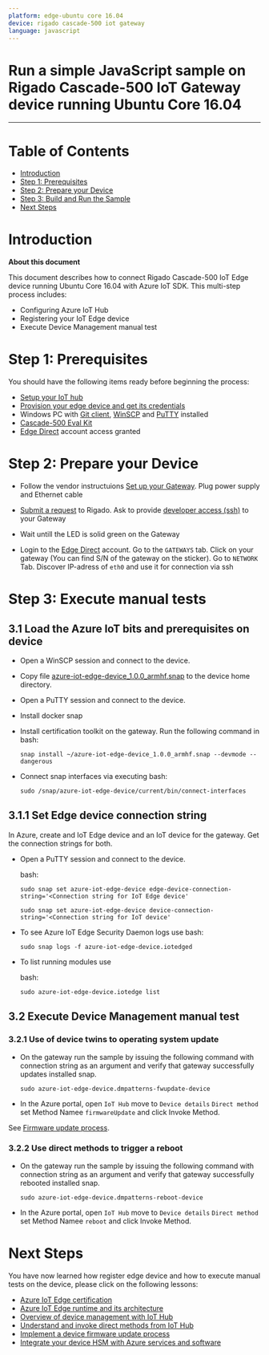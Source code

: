```yaml
---
platform: edge-ubuntu core 16.04
device: rigado cascade-500 iot gateway
language: javascript
---
```


Run a simple JavaScript sample on Rigado Cascade-500 IoT Gateway device running Ubuntu Core 16.04
===
---

# Table of Contents

-   [Introduction](#Introduction)
-   [Step 1: Prerequisites](#Prerequisites)
-   [Step 2: Prepare your Device](#PrepareDevice)
-   [Step 3: Build and Run the Sample](#ExecuteTests)
-   [Next Steps](#NextSteps)

<a name="Introduction"></a>
# Introduction

**About this document**

This document describes how to connect Rigado Cascade-500 IoT Edge device running Ubuntu Core 16.04 with Azure IoT SDK. This multi-step process includes:
-   Configuring Azure IoT Hub
-   Registering your IoT Edge device
-   Execute Device Management manual test

<a name="Prerequisites"></a>
# Step 1: Prerequisites

You should have the following items ready before beginning the process:

-   [Setup your IoT hub][lnk-setup-iot-hub]
-   [Provision your edge device and get its credentials][lnk-manage-iot-hub]
-   Windows PC with [Git client](https://git-scm.com/download/gui/windows), [WinSCP](https://winscp.net/eng/download.php) and [PuTTY](https://www.putty.org/) installed
-   [Cascade-500 Eval Kit](https://www.rigado.com/cascade-evaluation-kit/)
-   [Edge Direct](https://www.rigado.com/products/iot-edge-as-a-service/) account access granted

<a name="PrepareDevice"></a>
# Step 2: Prepare your Device

-   Follow the vendor instructuions [Set up your Gateway](https://docs.rigado.com/en/latest/eval-kit/setting-up-gateway.html). Plug power supply and Ethernet cable

-   [Submit a request](https://rigado.zendesk.com/hc/en-us/requests/new) to Rigado. Ask to provide [developer access (ssh)](https://en.wikipedia.org/wiki/Secure_Shell) to your Gateway

-   Wait untill the LED is solid green on the Gateway

-   Login to the [Edge Direct](https://app.rigado.com) account. Go to the `GATEWAYS` tab. Click on your gateway (You can find S/N of the gateway on the sticker). Go to `NETWORK` Tab. Discover IP-adress of `eth0` and use it for connection via ssh

<a name="ExecuteManualTests"></a>
# Step 3: Execute manual tests

<a name="Load"></a>
## 3.1 Load the Azure IoT bits and prerequisites on device

-   Open a WinSCP session and connect to the device.

-   Copy file [azure-iot-edge-device_1.0.0_armhf.snap](./azure-iot-edge-device_1.0.0_armhf.snap) to the device home directory.

-   Open a PuTTY session and connect to the device.

-   Install docker snap

-   Install certification toolkit on the gateway. Run the following command in bash:

        snap install ~/azure-iot-edge-device_1.0.0_armhf.snap --devmode --dangerous

-   Connect snap interfaces via executing bash:

        sudo /snap/azure-iot-edge-device/current/bin/connect-interfaces

## 3.1.1 Set Edge device connection string

In Azure, create and IoT Edge device and an IoT device for the gateway.  Get the connection strings for both.

-   Open a PuTTY session and connect to the device.

    bash:

        sudo snap set azure-iot-edge-device edge-device-connection-string='<Connection string for IoT Edge device'

        sudo snap set azure-iot-edge-device device-connection-string='<Connection string for IoT device'

-   To see Azure IoT Edge Security Daemon logs use bash:

        sudo snap logs -f azure-iot-edge-device.iotedged

-   To list running modules use

    bash:

        sudo azure-iot-edge-device.iotedge list


<a name="ExecuteTests"></a>
## 3.2 Execute Device Management manual test

### 3.2.1 Use of device twins to operating system update

-   On the gateway run the sample by issuing the following command with connection string as an argument and verify that gateway successfully updates installed snap.

        sudo azure-iot-edge-device.dmpatterns-fwupdate-device

-   In the Azure portal, open `IoT Hub` move to `Device details` `Direct method` set Method Namee `firmwareUpdate` and click Invoke Method.

See [Firmware update process][Implement a device firmware update process].

### 3.2.2 Use direct methods to trigger a reboot

-   On the gateway run the sample by issuing the following command with connection string as an argument and verify that gateway successfully rebooted installed snap.

        sudo azure-iot-edge-device.dmpatterns-reboot-device

-   In the Azure portal, open `IoT Hub` move to `Device details` `Direct method` set Method Namee `reboot` and click Invoke Method.

<a name="NextSteps"></a>
# Next Steps

You have now learned how register edge device and how to execute manual tests on the device, please click on the following lessons:

-   [Azure IoT Edge certification]
-   [Azure IoT Edge runtime and its architecture]
-   [Overview of device management with IoT Hub]
-   [Understand and invoke direct methods from IoT Hub]
-   [Implement a device firmware update process]
-   [Integrate your device HSM with Azure services and software]

[Azure IoT Edge certification]: https://github.com/Azure/azure-iot-device-ecosystem/blob/master/iotcertification/iotedge/iotedge_certification_linux/iotedge_certification_linux.md
[Azure IoT Edge runtime and its architecture]: https://github.com/MicrosoftDocs/azure-docs/blob/master/articles/iot-edge/iot-edge-runtime.md
[Overview of device management with IoT Hub]: https://docs.microsoft.com/en-us/azure/iot-hub/iot-hub-device-management-overview
[Understand and invoke direct methods from IoT Hub]: https://docs.microsoft.com/en-us/azure/iot-hub/iot-hub-devguide-direct-methods
[Implement a device firmware update process]: https://docs.microsoft.com/en-us/azure/iot-hub/tutorial-firmware-update
[Integrate your device HSM with Azure services and software]: https://github.com/Azure/iotedge/blob/master/edgelet/hsm-sys/azure-iot-hsm-c/README.md

[lnk-setup-iot-hub]: https://docs.microsoft.com/en-us/azure/iot-hub/quickstart-send-telemetry-dotnet#create-an-iot-hub
[lnk-manage-iot-hub]: https://docs.microsoft.com/en-us/azure/iot-hub/iot-hub-device-management-overview